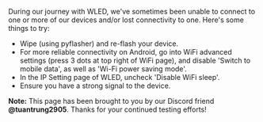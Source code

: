 During our journey with WLED, we've sometimes been unable to connect to one or more of our devices and/or lost connectivity to one. Here's some things to try:

* Wipe (using pyflasher) and re-flash your device.
* For more reliable connectivity on Android, go into WiFi advanced settings (press 3 dots at top right of WiFi page), and disable 'Switch to mobile data', as well as 'Wi-Fi power saving mode'.
* In the IP Setting page of WLED, uncheck 'Disable WiFi sleep'.
* Ensure you have a strong signal to the device.



**Note:** This page has been brought to you by our Discord friend **@tuantrung2905**. Thanks for your continued testing efforts!